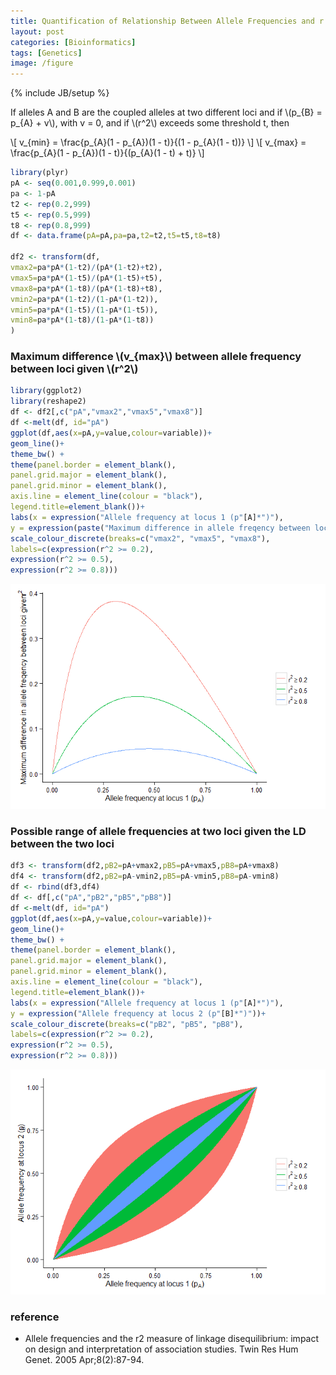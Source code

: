 ```yaml
---
title: Quantification of Relationship Between Allele Frequencies and r squared
layout: post
categories: [Bioinformatics]
tags: [Genetics]
image: /figure
---
```

{% include JB/setup %}

<p>If alleles A and B are the coupled alleles at two different loci and if <span class="math">\(p_{B} = p_{A} + v\)</span>, with v = 0, and if <span class="math">\(r^2\)</span> exceeds some threshold t, then</p>

\\[ v_{min} = \frac{p_{A}(1 - p_{A})(1 - t)}{(1 - p_{A}(1 - t))} \\]
\\[ v_{max} = \frac{p_{A}(1 - p_{A})(1 - t)}{(p_{A}(1 - t) + t)} \\]


```r
library(plyr)
pA <- seq(0.001,0.999,0.001)
pa <- 1-pA
t2 <- rep(0.2,999)
t5 <- rep(0.5,999)
t8 <- rep(0.8,999)
df <- data.frame(pA=pA,pa=pa,t2=t2,t5=t5,t8=t8)

df2 <- transform(df,
vmax2=pa*pA*(1-t2)/(pA*(1-t2)+t2),
vmax5=pa*pA*(1-t5)/(pA*(1-t5)+t5),
vmax8=pa*pA*(1-t8)/(pA*(1-t8)+t8),
vmin2=pa*pA*(1-t2)/(1-pA*(1-t2)),
vmin5=pa*pA*(1-t5)/(1-pA*(1-t5)),
vmin8=pa*pA*(1-t8)/(1-pA*(1-t8))
)
```

<h3>Maximum difference <span class="math">\(v_{max}\)</span> between allele frequency between loci given <span class="math">\(r^2\)</span></h3>


```r
library(ggplot2)
library(reshape2)
df <- df2[,c("pA","vmax2","vmax5","vmax8")]
df <-melt(df, id="pA")
ggplot(df,aes(x=pA,y=value,colour=variable))+
geom_line()+
theme_bw() +
theme(panel.border = element_blank(),
panel.grid.major = element_blank(),
panel.grid.minor = element_blank(),
axis.line = element_line(colour = "black"),
legend.title=element_blank())+
labs(x = expression("Allele frequency at locus 1 (p"[A]*")"),
y = expression(paste("Maximum difference in allele freqency between loci given\t", r^2)))+
scale_colour_discrete(breaks=c("vmax2", "vmax5", "vmax8"),
labels=c(expression(r^2 >= 0.2),
expression(r^2 >= 0.5),
expression(r^2 >= 0.8)))
```

![plot of chunk vmax](/figure/vmax.png)

### Possible range of allele frequencies at two loci given the LD between the two loci


```r
df3 <- transform(df2,pB2=pA+vmax2,pB5=pA+vmax5,pB8=pA+vmax8)
df4 <- transform(df2,pB2=pA-vmin2,pB5=pA-vmin5,pB8=pA-vmin8)
df <- rbind(df3,df4)
df <- df[,c("pA","pB2","pB5","pB8")]
df <-melt(df, id="pA")
ggplot(df,aes(x=pA,y=value,colour=variable))+
geom_line()+
theme_bw() +
theme(panel.border = element_blank(),
panel.grid.major = element_blank(),
panel.grid.minor = element_blank(),
axis.line = element_line(colour = "black"),
legend.title=element_blank())+
labs(x = expression("Allele frequency at locus 1 (p"[A]*")"),
y = expression("Allele frequency at locus 2 (p"[B]*")"))+
scale_colour_discrete(breaks=c("pB2", "pB5", "pB8"),
labels=c(expression(r^2 >= 0.2),
expression(r^2 >= 0.5),
expression(r^2 >= 0.8)))
```

![plot of chunk frange](/figure/frange.png)


### reference
* Allele frequencies and the r2 measure of linkage disequilibrium: impact on design and interpretation of association studies. Twin Res Hum Genet. 2005 Apr;8(2):87-94.
